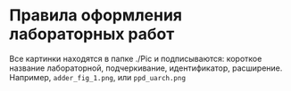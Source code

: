# Правила оформления лабораторных работ

Все картинки находятся в папке ./Pic и подписываются: короткое название лабораторной, подчеркивание, идентификатор, расширение. Например, `adder_fig_1.png`, или `ppd_uarch.png`